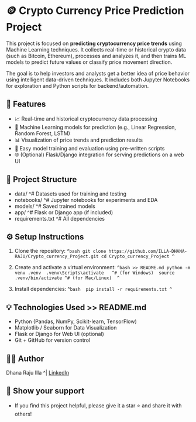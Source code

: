  # 🪙 Crypto Currency Price Prediction Project 


This project is focused on **predicting cryptocurrency price trends** using Machine Learning techniques.
It collects real-time or historical crypto data (such as Bitcoin, Ethereum), processes and analyzes it, 
and then trains ML models to predict future values or classify price movement direction. 

The goal is to help investors and analysts get a better idea of price behavior using intelligent data-driven techniques.
It includes both Jupyter Notebooks for exploration and Python scripts for backend/automation.


## 🚀 Features
- 📈 Real-time and historical cryptocurrency data processing
-  🤖 Machine Learning models for prediction (e.g., Linear Regression, Random Forest, LSTM)
-  📊 Visualization of price trends and prediction results
-  🧠 Easy model training and evaluation using pre-written scripts
-  🌐 (Optional) Flask/Django integration for serving predictions on a web UI

## 📁 Project Structure
- data/             ^# Datasets used for training and testing
- notebooks/        ^# Jupyter notebooks for experiments and EDA 
- models/           ^# Saved trained models
- app/              ^# Flask or Django app (if included)
- requirements.txt  ^# All dependencies


## ⚙️ Setup Instructions
1. Clone the repository: 
^```bash
git clone https://github.com/ILLA-DHANA-RAJU/Crypto_currency_Project.git
cd Crypto_currency_Project
^``` 

3. Create and activate a virtual environment:
^```bash >> README.md
python -m venv .venv 
.venv\Scripts\activate   ^# (for Windows) 
source .venv/bin/activate ^# (for Mac/Linux) 
^```


4. Install dependencies:
 ^```bash 
pip install -r requirements.txt
^``` 


## 💡 Technologies Used >> README.md
- Python (Pandas, NumPy, Scikit-learn, TensorFlow) 
- Matplotlib / Seaborn for Data Visualization
- Flask or Django for Web UI (optional)
- Git + GitHub for version control


## 👨‍💻 Author 
Dhana Raju Illa  ^|  [LinkedIn](http://www.linkedin.com/in/dhana-raju-illa-8906842a8)


## 🌟 Show your support
- If you find this project helpful, please give it a star ⭐ and share it with others!
